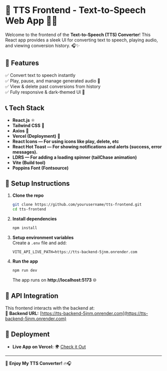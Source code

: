 # 🎤 TTS Frontend - Text-to-Speech Web App 🎨🚀

Welcome to the frontend of the **Text-to-Speech (TTS) Converter**! This React app provides a sleek UI for converting text to speech, playing audio, and viewing conversion history. 🎧✨

## 🚀 Features

✅ Convert text to speech instantly  
✅ Play, pause, and manage generated audio 🎵  
✅ View & delete past conversions from history  
✅ Fully responsive & dark-themed UI 🌙

## 📞 Tech Stack

- **React.js** ⚛️
- **Tailwind CSS** 🎨
- **Axios** 🔗
- **Vercel (Deployment)** 🚀
- **React Icons — For using icons like play, delete, etc**
- **React Hot Toast — For showing notifications and alerts (success, error messages).**
- **LDRS — For adding a loading spinner (tailChase animation)**
- **Vite (Build tool)**
- **Poppins Font (Fontsource)**

## 🔧 Setup Instructions

1. **Clone the repo**
   ```sh
   git clone https://github.com/yourusername/tts-frontend.git
   cd tts-frontend
   ```
2. **Install dependencies**
   ```sh
   npm install
   ```
3. **Setup environment variables**  
   Create a `.env` file and add:
   ```plaintext
   VITE_API_LIVE_PATH=https://tts-backend-5jnm.onrender.com
   ```
4. **Run the app**
   ```sh
   npm run dev
   ```
   The app runs on **http://localhost:5173** 🌐

## 📰 API Integration

This frontend interacts with the backend at:  
🔗 **Backend URL:** [https://tts-backend-5jnm.onrender.com](https://tts-backend-5jnm.onrender.com)

## 🚀 Deployment

- **Live App on Vercel:** 🌍 [Check it Out](https://tts-frontend-one.vercel.app/)

---

🎉 **Enjoy My TTS Converter!** 🔥🎧
